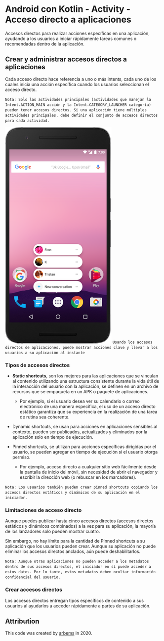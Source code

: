 # Android con Kotlin - Activity - Acceso directo a aplicaciones

Accesos directos para realizar acciones específicas en una aplicación, ayudando a los usuarios a iniciar rápidamente tareas comunes o recomendadas dentro de la aplicación.

## Crear y administrar accesos directos a aplicaciones

Cada acceso directo hace referencia a uno o más intents, cada uno de los cuales inicia una acción específica cuando los usuarios seleccionan el acceso directo.

`Nota: Solo las actividades principales (actividades que manejan la Intent.ACTION_MAIN acción y la Intent.CATEGORY_LAUNCHER categoría) pueden tener accesos directos. Si una aplicación tiene múltiples actividades principales, debe definir el conjunto de accesos directos para cada actividad.`

![Lifecycle Activity](https://github.com/arbems/Android-with-Kotlin-Activity/blob/master/activity-(shortcuts-to-apps)/0001.png)
`Usando los accesos directos de aplicaciones, puede mostrar acciones clave y llevar a los usuarios a su aplicación al instante`

### Tipos de accesos directos

* **Static shortcuts**, son los mejores para las aplicaciones que se vinculan al contenido utilizando una estructura consistente durante la vida útil de la interacción del usuario con la aplicación, se definen en un archivo de recursos que se empaqueta en un APK o paquete de aplicaciones.
    * Por ejemplo, si el usuario desea ver su calendario o correo electrónico de una manera específica, el uso de un acceso directo estático garantiza que su experiencia en la realización de una tarea de rutina sea coherente.
    
* Dynamic shortcuts, se usan para acciones en aplicaciones sensibles al contexto, pueden ser publicados, actualizados y eliminados por la aplicación solo en tiempo de ejecución.

* Pinned shortcuts, se utilizan para acciones específicas dirigidas por el usuario, se pueden agregar en tiempo de ejecución si el usuario otorga permiso.
    * Por ejemplo, acceso directo a cualquier sitio web fácilmente desde la pantalla de inicio del móvil, sin necesidad de abrir el navegador y escribir la dirección web (o rebuscar en los marcadores).

`Nota: Los usuarios también pueden crear pinned shortcuts copiando los accesos directos estáticos y dinámicos de su aplicación en el iniciador.`

### Limitaciones de acceso directo

Aunque puedes publicar hasta cinco accesos directos (accesos directos estáticos y dinámicos combinados) a la vez para su aplicación, la mayoría de los lanzadores solo pueden mostrar cuatro.

Sin embargo, no hay límite para la cantidad de Pinned shortcuts a su aplicación que los usuarios pueden crear. Aunque su aplicación no puede eliminar los accesos directos anclados, aún puede deshabilitarlos.

`Nota: Aunque otras aplicaciones no pueden acceder a los metadatos dentro de sus accesos directos, el iniciador en sí puede acceder a estos datos. Por lo tanto, estos metadatos deben ocultar información confidencial del usuario.`

### Crear accesos directos

Los accesos directos entregan tipos específicos de contenido a sus usuarios al ayudarlos a acceder rápidamente a partes de su aplicación.



## Attribution

This code was created by [arbems](https://github.com/arbems) in 2020.